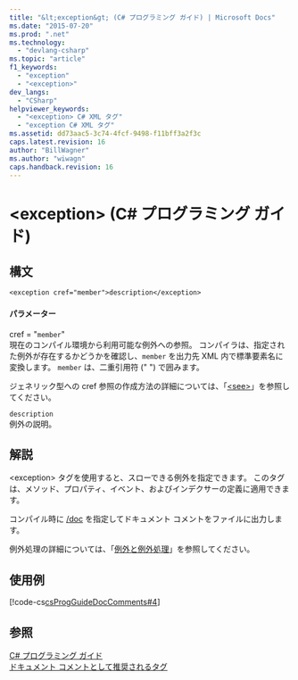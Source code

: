 ```yaml
---
title: "&lt;exception&gt; (C# プログラミング ガイド) | Microsoft Docs"
ms.date: "2015-07-20"
ms.prod: ".net"
ms.technology: 
  - "devlang-csharp"
ms.topic: "article"
f1_keywords: 
  - "exception"
  - "<exception>"
dev_langs: 
  - "CSharp"
helpviewer_keywords: 
  - "<exception> C# XML タグ"
  - "exception C# XML タグ"
ms.assetid: dd73aac5-3c74-4fcf-9498-f11bff3a2f3c
caps.latest.revision: 16
author: "BillWagner"
ms.author: "wiwagn"
caps.handback.revision: 16
---
```

# &lt;exception&gt; (C# プログラミング ガイド)
## 構文  
  
```  
<exception cref="member">description</exception>  
```  
  
#### パラメーター  
 cref \= "`member`"  
 現在のコンパイル環境から利用可能な例外への参照。  コンパイラは、指定された例外が存在するかどうかを確認し、`member` を出力先 XML 内で標準要素名に変換します。  `member` は、二重引用符 \(" "\) で囲みます。  
  
 ジェネリック型への cref 参照の作成方法の詳細については、「[\<see\>](../../../csharp/programming-guide/xmldoc/see.md)」を参照してください。  
  
 `description`  
 例外の説明。  
  
## 解説  
 \<exception\> タグを使用すると、スローできる例外を指定できます。  このタグは、メソッド、プロパティ、イベント、およびインデクサーの定義に適用できます。  
  
 コンパイル時に [\/doc](../../../csharp/language-reference/compiler-options/doc-compiler-option.md) を指定してドキュメント コメントをファイルに出力します。  
  
 例外処理の詳細については、「[例外と例外処理](../../../csharp/programming-guide/exceptions/exceptions-and-exception-handling.md)」を参照してください。  
  
## 使用例  
 [!code-cs[csProgGuideDocComments#4](../../../csharp/programming-guide/xmldoc/codesnippet/CSharp/exception_1.cs)]  
  
## 参照  
 [C\# プログラミング ガイド](../../../csharp/programming-guide/index.md)   
 [ドキュメント コメントとして推奨されるタグ](../../../csharp/programming-guide/xmldoc/recommended-tags-for-documentation-comments.md)